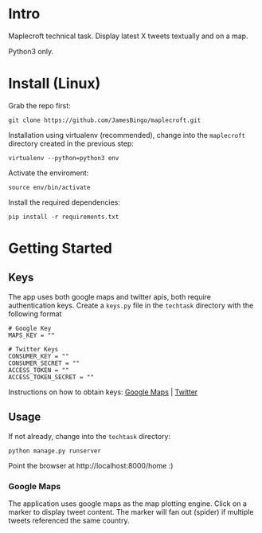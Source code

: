 # Intro

Maplecroft technical task. Display latest X tweets textually and on a map.

Python3 only.

# Install (Linux)

Grab the repo first:

```
git clone https://github.com/JamesBingo/maplecroft.git
```

Installation using virtualenv (recommended), change into the `maplecroft` directory created in the previous step:

```
virtualenv --python=python3 env
```

Activate the enviroment:

```
source env/bin/activate
```

Install the required dependencies:

```
pip install -r requirements.txt
```

# Getting Started

## Keys

The app uses both google maps and twitter apis, both require authentication keys. Create a `keys.py` file in the `techtask` directory with the following format

```
# Google Key
MAPS_KEY = ""

# Twitter Keys
CONSUMER_KEY = ""
CONSUMER_SECRET = ""
ACCESS_TOKEN = ""
ACCESS_TOKEN_SECRET = ""
```

Instructions on how to obtain keys: [Google Maps](https://developers.google.com/maps/documentation/javascript/get-api-key) | [Twitter](https://developer.twitter.com/en/docs/basics/authentication/guides/access-tokens)


## Usage

If not already, change into the `techtask` directory:

```
python manage.py runserver
```

Point the browser at http://localhost:8000/home :)

### Google Maps
The application uses google maps as the map plotting engine. Click on a marker to display tweet content. The marker will fan out (spider) if multiple tweets referenced the same country. 
